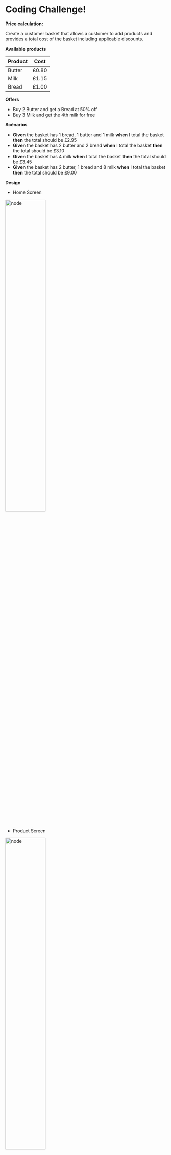 

# Coding Challenge!

**Price calculation:**

Create a customer basket that allows a customer to add products and provides a total cost of the basket including applicable discounts.

**Available products**



|**Product**|**Cost**|
| - | - |
|Butter|£0.80|
|Milk|£1.15|
|Bread|£1.00|
**Offers**

- Buy 2 Butter and get a Bread at 50% off
- Buy 3 Milk and get the 4th milk for free

**Scénarios**

- **Given** the basket has 1 bread, 1 butter and 1 milk **when** I total the basket **then** the total should be £2.95
- **Given** the basket has 2 butter and 2 bread **when** I total the basket **then** the total should be £3.10
- **Given** the basket has 4 milk **when** I total the basket **then** the total should be £3.45
- **Given** the basket has 2 butter, 1 bread and 8 milk **when** I total the basket **then** the total should be £9.00

**Design**

- Home Screen

<img alt="node" src="https://github.com/AbdelhamidLarachi/Foodi---Coding-challenge/blob/master/assets/markdown/asked/home.png?raw=true" width="50%" height="50%">

- Product Screen

<img alt="node" src="https://github.com/AbdelhamidLarachi/Foodi---Coding-challenge/blob/master/assets/markdown/asked/home.png?raw=true" width="50%" height="50%">

- Checkout Screen

<img alt="node" src="https://github.com/AbdelhamidLarachi/Foodi---Coding-challenge/blob/master/assets/markdown/asked/cart.png?raw=true" width="50%" height="50%">

**Requirements :**

1 - Build reusable components

2 - Build the app based on a functional component.

3 - Frameworks to use:  react native / Flutter

4- Try to optimize rendering time as much as possible.



# Result

- Home Screen

<img alt="node" src="https://github.com/AbdelhamidLarachi/Foodi---Coding-challenge/blob/master/assets/markdown/result/home.png?raw=true" width="50%" height="50%">

- Product Screen

<img alt="node" src="https://github.com/AbdelhamidLarachi/Foodi---Coding-challenge/blob/master/assets/markdown/result/product.png?raw=true" width="50%" height="50%">

- Checkout Screen

<img alt="node" src="https://github.com/AbdelhamidLarachi/Foodi---Coding-challenge/blob/master/assets/markdown/result/cart.png?raw=true" width="50%" height="50%">



## Development

### Package install
```bash
$ yarn install
```
### Expo Start
```bash
$ yarn start
```
*Then follow instructions in the new tab in your web-browser.*
